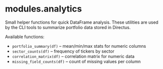 # modules.analytics

Small helper functions for quick DataFrame analysis. These utilities are
used by the CLI tools to summarize portfolio data stored in Directus.

Available functions:
- `portfolio_summary(df)` – mean/min/max stats for numeric columns
- `sector_counts(df)` – frequency of tickers by sector
- `correlation_matrix(df)` – correlation matrix for numeric data
- `missing_field_counts(df)` – count of missing values per column
